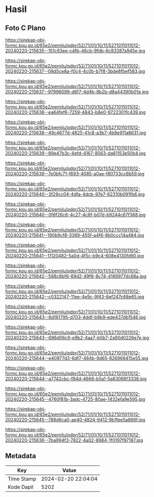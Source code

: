 # Hasil

## Foto C Plano

https://sirekap-obj-formc.kpu.go.id/65e2/pemilu/pdpr/52/71/01/10/11/5271011011012-20240220-215635--151c93ee-c4fb-46cb-9fdb-6c83387a945e.jpg

https://sirekap-obj-formc.kpu.go.id/65e2/pemilu/pdpr/52/71/01/10/11/5271011011012-20240220-215637--08d5ce8a-f0c4-4c0b-b7f8-3bde8fbef583.jpg

https://sirekap-obj-formc.kpu.go.id/65e2/pemilu/pdpr/52/71/01/10/11/5271011011012-20240220-215637--97996099-d6f7-4d4b-8b2b-d8a44390b01e.jpg

https://sirekap-obj-formc.kpu.go.id/65e2/pemilu/pdpr/52/71/01/10/11/5271011011012-20240220-215638--ea64fef6-7259-4843-b8e0-9722301fc439.jpg

https://sirekap-obj-formc.kpu.go.id/65e2/pemilu/pdpr/52/71/01/10/11/5271011011012-20240220-215638--49c4677d-4825-41c8-a3b7-4b9e911a8631.jpg

https://sirekap-obj-formc.kpu.go.id/65e2/pemilu/pdpr/52/71/01/10/11/5271011011012-20240220-215639--89e47b3c-6efd-4167-8563-da61153e50b4.jpg

https://sirekap-obj-formc.kpu.go.id/65e2/pemilu/pdpr/52/71/01/10/11/5271011011012-20240220-215639--7e0bfc71-f693-4085-a0ae-f80733cc6b59.jpg

https://sirekap-obj-formc.kpu.go.id/65e2/pemilu/pdpr/52/71/01/10/11/5271011011012-20240220-215640--3f29cc04-4dfa-4dcb-97e7-62310b091fb6.jpg

https://sirekap-obj-formc.kpu.go.id/65e2/pemilu/pdpr/52/71/01/10/11/5271011011012-20240220-215640--0f6f26c6-4c27-4c6f-b07d-b9244c67f368.jpg

https://sirekap-obj-formc.kpu.go.id/65e2/pemilu/pdpr/52/71/01/10/11/5271011011012-20240220-215641--190b9cf8-3369-455f-a4f6-8b0ccc14a484.jpg

https://sirekap-obj-formc.kpu.go.id/65e2/pemilu/pdpr/52/71/01/10/11/5271011011012-20240220-215641--11120482-5a0d-4f5c-b9c4-608e4130fd90.jpg

https://sirekap-obj-formc.kpu.go.id/65e2/pemilu/pdpr/52/71/01/10/11/5271011011012-20240220-215642--588c8bf6-69d2-49f8-8c74-4189977dc68a.jpg

https://sirekap-obj-formc.kpu.go.id/65e2/pemilu/pdpr/52/71/01/10/11/5271011011012-20240220-215642--c0322147-11ee-4e9c-9f43-6ef247c68e65.jpg

https://sirekap-obj-formc.kpu.go.id/65e2/pemilu/pdpr/52/71/01/10/11/5271011011012-20240220-215643--8d161795-d703-4ddf-b9b9-ede437db1546.jpg

https://sirekap-obj-formc.kpu.go.id/65e2/pemilu/pdpr/52/71/01/10/11/5271011011012-20240220-215643--696d06c9-e9b2-4aa7-b0b7-2a90d0226e7e.jpg

https://sirekap-obj-formc.kpu.go.id/65e2/pemilu/pdpr/52/71/01/10/11/5271011011012-20240220-215644--e40977d3-6df7-484b-9d65-826968415e55.jpg

https://sirekap-obj-formc.kpu.go.id/65e2/pemilu/pdpr/52/71/01/10/11/5271011011012-20240220-215644--a7742cbc-f84d-4666-b5a1-5a83066f3338.jpg

https://sirekap-obj-formc.kpu.go.id/65e2/pemilu/pdpr/52/71/01/10/11/5271011011012-20240220-215645--4760f81b-3adc-4725-80ae-1432efa9e595.jpg

https://sirekap-obj-formc.kpu.go.id/65e2/pemilu/pdpr/52/71/01/10/11/5271011011012-20240220-215645--788d6ca0-ae40-4824-9412-9b1fee5a866f.jpg

https://sirekap-obj-formc.kpu.go.id/65e2/pemilu/pdpr/52/71/01/10/11/5271011011012-20240220-215636--7ba994f3-7822-4a02-8984-1f0197f97187.jpg


## Metadata

| Key        | Value               |
| ---------- | ------------------- |
| Time Stamp | 2024-02-20 22:04:04 |
| Kode Dapil | 5202                |



